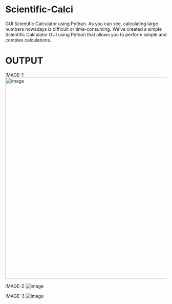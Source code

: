 # Scientific-Calci
GUI Scientific Calculator using Python. As you can see, calculating large numbers nowadays is difficult or time-consuming. We’ve created a simple Scientific Calculator GUI using Python that allows you to perform simple and complex calculations.

# OUTPUT

IMAGE-1
<img width="628" alt="image" src="https://github.com/UTKARSH0018/Scientific-Calci/assets/104591207/e6e192da-a93c-4ddd-9de8-e0115330fb24">

IMAGE-2
![image](https://github.com/UTKARSH0018/Scientific-Calci/assets/104591207/6934387b-158b-4e7a-9f96-28bde50bffcb)

IMAGE-3
![image](https://github.com/UTKARSH0018/Scientific-Calci/assets/104591207/e11a91f4-a304-433f-b00d-67497f56a936)

